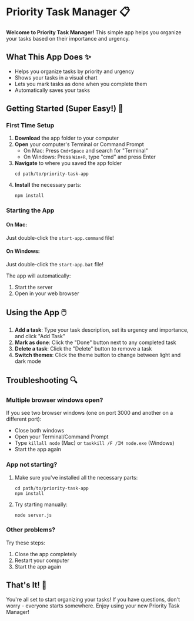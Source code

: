 # Priority Task Manager 📋

**Welcome to Priority Task Manager!** This simple app helps you organize your tasks based on their importance and urgency.

## What This App Does ✨

- Helps you organize tasks by priority and urgency
- Shows your tasks in a visual chart
- Lets you mark tasks as done when you complete them
- Automatically saves your tasks

## Getting Started (Super Easy!) 🚀

### First Time Setup

1. **Download** the app folder to your computer
2. **Open** your computer's Terminal or Command Prompt
   - On Mac: Press `Cmd+Space` and search for "Terminal"
   - On Windows: Press `Win+R`, type "cmd" and press Enter
3. **Navigate** to where you saved the app folder
   ```
   cd path/to/priority-task-app
   ```
4. **Install** the necessary parts:
   ```
   npm install
   ```

### Starting the App

#### On Mac:
Just double-click the `start-app.command` file!

#### On Windows:
Just double-click the `start-app.bat` file!

The app will automatically:
1. Start the server
2. Open in your web browser

## Using the App 🖱️

1. **Add a task**: Type your task description, set its urgency and importance, and click "Add Task"
2. **Mark as done**: Click the "Done" button next to any completed task
3. **Delete a task**: Click the "Delete" button to remove a task
4. **Switch themes**: Click the theme button to change between light and dark mode

## Troubleshooting 🔍

### Multiple browser windows open?
If you see two browser windows (one on port 3000 and another on a different port):
- Close both windows
- Open your Terminal/Command Prompt
- Type `killall node` (Mac) or `taskkill /F /IM node.exe` (Windows)
- Start the app again

### App not starting?
1. Make sure you've installed all the necessary parts:
   ```
   cd path/to/priority-task-app
   npm install
   ```
2. Try starting manually:
   ```
   node server.js
   ```

### Other problems?
Try these steps:
1. Close the app completely
2. Restart your computer
3. Start the app again

## That's It! 🎉

You're all set to start organizing your tasks! If you have questions, don't worry - everyone starts somewhere. Enjoy using your new Priority Task Manager!
